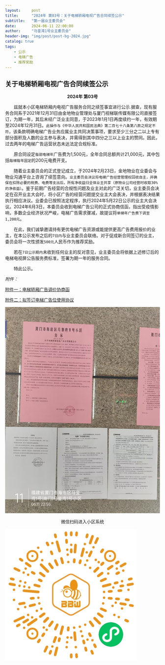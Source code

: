 ```yaml
---
layout:     post
title:      "2024年 第03号：关于电梯轿厢电视广告合同续签公示"
subtitle:   "第一届业主委员会"
date:       2024-06-11 22:00:00
author:     "马銮湾1号业主委员会"
header-img: "img/post/post-bg-2024.jpg"
catalog: true
tags:
    - 公示
    - 电梯广告
    - 推荐奖励
---
```




## 关于电梯轿厢电视广告合同续签公示

<center><strong>2024年 第03号</strong></center>

&emsp;&emsp;兹就本小区电梯轿厢内电视广告服务合同之续签事宜进行公示.据查，现有服务合同系于2021年12月31日由金地物业管理处与厦门视梯联传媒有限公司直接签订，为期一年，其后未经广泛业主同意，于2023年1月1日再度续约一年，有效期至2024年12月31日。`此操作与《中华人民共和国民法典》第二百七十八条第八款之规定不符`，该条款明确电梯广告业务应属业主共同决策事项，要求至少三分之二以上专有部分面积及人数的业主参与表决，并需得到其中四分之三以上业主的赞同。因此，过去两年的电梯广告运营状态未达法定合规标准。

&emsp;&emsp;原合同设定`每部电梯年`广告费为1,500元，全年合同总额共计21,000元，其中包括`每梯每年固定`的200元电费开支。

&emsp;&emsp;随着业主委员会的正式登记成立，于2024年2月23日，金地物业在业委会与物业沟通平台上咨询了续签意向。`业主委员会决议将电梯广告经营管理权回收自主，并确保在扣除必要的税费、电费等支出后，所有净收益归全体业主共享（原物业公司经营时收取30%的净收益）`。鉴于前期广告经营的合规性问题及业主对此的广泛关切，业主委员会决定在召开业主大会时，将小区广告的经营问题提交业主大会表决，并根据表决结果执行相应决议。业委会已按照法定程序，执行2024年5月22日公示的业主大会决议。2024年6月3日，本委员会收到电梯广告公司的正式协商信函，指出受疫情影响，多数企业经济状况严峻，电梯广告需求骤减，故提议将`单梯年广告费下调至1,200元`。

&emsp;&emsp;在此，我们诚挚邀请持有更优电梯广告资源或能提供更高广告费用报价的业主，在本公示发布之后的`7日内`与业主委员会联络。对于促成新合同签订的业主，委员会将一次性颁发`500元`人民币作为推荐奖励。

&emsp;&emsp;若在`7日公示期内`未收到任何业主的反对意见，业主委员会将依据上述修订后的电梯电视屏公告服务费标准，签署为期一年的服务合同。

&emsp;&emsp;特此公示。

<em>附件：</em>

[附件一：电梯轿厢广告调价协商函](https://drive.weixin.qq.com/s?k=ALIArAcrAFkmyTLkI0) 

[附件二：拟签订电梯广告位使用协议](https://drive.weixin.qq.com/s?k=ALIArAcrAFkMiYVemf) 


![](\img\in-post\2024-6-11-公示实景.jpg)

<center>微信扫码进入小区系统</center>

![](\img\in-post\蜂窝智家.jpg)
